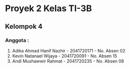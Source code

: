 # Proyek 2 Kelas TI-3B
## Kelompok 4

### Anggota : <br>
  1. Adika Ahmad Hanif Nazhir - 2041720171 - No. Absen 02
  2. Kevin Natanael Wijaya - 2041720091 - No. Absen 15
  3. Andi Mushawwir Rahmat - 2041720235 - No. Absen 08
